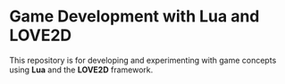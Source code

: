 # Game Development with Lua and LOVE2D

This repository is for developing and experimenting with game concepts using **Lua** and the **LOVE2D** framework.
